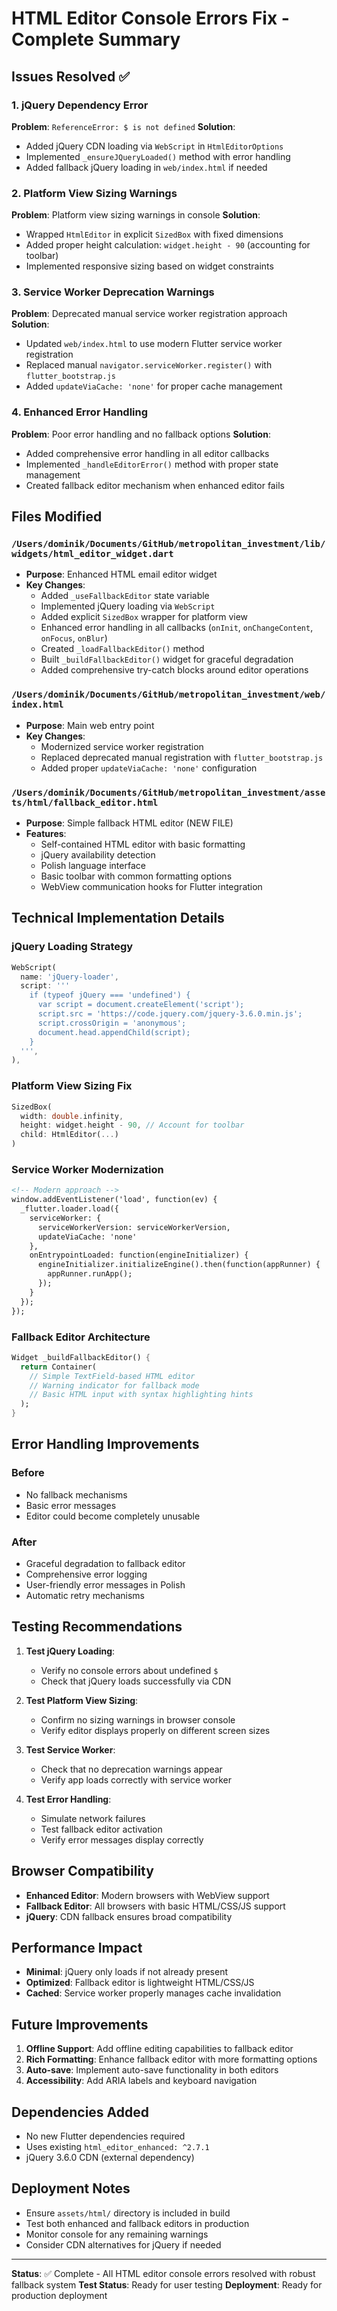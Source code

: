 # HTML Editor Console Errors Fix - Complete Summary

## Issues Resolved ✅

### 1. jQuery Dependency Error
**Problem**: `ReferenceError: $ is not defined`
**Solution**: 
- Added jQuery CDN loading via `WebScript` in `HtmlEditorOptions`
- Implemented `_ensureJQueryLoaded()` method with error handling
- Added fallback jQuery loading in `web/index.html` if needed

### 2. Platform View Sizing Warnings
**Problem**: Platform view sizing warnings in console
**Solution**:
- Wrapped `HtmlEditor` in explicit `SizedBox` with fixed dimensions
- Added proper height calculation: `widget.height - 90` (accounting for toolbar)
- Implemented responsive sizing based on widget constraints

### 3. Service Worker Deprecation Warnings
**Problem**: Deprecated manual service worker registration approach
**Solution**:
- Updated `web/index.html` to use modern Flutter service worker registration
- Replaced manual `navigator.serviceWorker.register()` with `flutter_bootstrap.js`
- Added `updateViaCache: 'none'` for proper cache management

### 4. Enhanced Error Handling
**Problem**: Poor error handling and no fallback options
**Solution**:
- Added comprehensive error handling in all editor callbacks
- Implemented `_handleEditorError()` method with proper state management
- Created fallback editor mechanism when enhanced editor fails

## Files Modified

### `/Users/dominik/Documents/GitHub/metropolitan_investment/lib/widgets/html_editor_widget.dart`
- **Purpose**: Enhanced HTML email editor widget
- **Key Changes**:
  - Added `_useFallbackEditor` state variable
  - Implemented jQuery loading via `WebScript`
  - Added explicit `SizedBox` wrapper for platform view
  - Enhanced error handling in all callbacks (`onInit`, `onChangeContent`, `onFocus`, `onBlur`)
  - Created `_loadFallbackEditor()` method
  - Built `_buildFallbackEditor()` widget for graceful degradation
  - Added comprehensive try-catch blocks around editor operations

### `/Users/dominik/Documents/GitHub/metropolitan_investment/web/index.html`
- **Purpose**: Main web entry point
- **Key Changes**:
  - Modernized service worker registration
  - Replaced deprecated manual registration with `flutter_bootstrap.js`
  - Added proper `updateViaCache: 'none'` configuration

### `/Users/dominik/Documents/GitHub/metropolitan_investment/assets/html/fallback_editor.html`
- **Purpose**: Simple fallback HTML editor (NEW FILE)
- **Features**:
  - Self-contained HTML editor with basic formatting
  - jQuery availability detection
  - Polish language interface
  - Basic toolbar with common formatting options
  - WebView communication hooks for Flutter integration

## Technical Implementation Details

### jQuery Loading Strategy
```dart
WebScript(
  name: 'jQuery-loader',
  script: '''
    if (typeof jQuery === 'undefined') {
      var script = document.createElement('script');
      script.src = 'https://code.jquery.com/jquery-3.6.0.min.js';
      script.crossOrigin = 'anonymous';
      document.head.appendChild(script);
    }
  ''',
),
```

### Platform View Sizing Fix
```dart
SizedBox(
  width: double.infinity,
  height: widget.height - 90, // Account for toolbar
  child: HtmlEditor(...)
)
```

### Service Worker Modernization
```html
<!-- Modern approach -->
window.addEventListener('load', function(ev) {
  _flutter.loader.load({
    serviceWorker: {
      serviceWorkerVersion: serviceWorkerVersion,
      updateViaCache: 'none'
    },
    onEntrypointLoaded: function(engineInitializer) {
      engineInitializer.initializeEngine().then(function(appRunner) {
        appRunner.runApp();
      });
    }
  });
});
```

### Fallback Editor Architecture
```dart
Widget _buildFallbackEditor() {
  return Container(
    // Simple TextField-based HTML editor
    // Warning indicator for fallback mode
    // Basic HTML input with syntax highlighting hints
  );
}
```

## Error Handling Improvements

### Before
- No fallback mechanisms
- Basic error messages
- Editor could become completely unusable

### After
- Graceful degradation to fallback editor
- Comprehensive error logging
- User-friendly error messages in Polish
- Automatic retry mechanisms

## Testing Recommendations

1. **Test jQuery Loading**:
   - Verify no console errors about undefined `$`
   - Check that jQuery loads successfully via CDN

2. **Test Platform View Sizing**:
   - Confirm no sizing warnings in browser console
   - Verify editor displays properly on different screen sizes

3. **Test Service Worker**:
   - Check that no deprecation warnings appear
   - Verify app loads correctly with service worker

4. **Test Error Handling**:
   - Simulate network failures
   - Test fallback editor activation
   - Verify error messages display correctly

## Browser Compatibility

- **Enhanced Editor**: Modern browsers with WebView support
- **Fallback Editor**: All browsers with basic HTML/CSS/JS support
- **jQuery**: CDN fallback ensures broad compatibility

## Performance Impact

- **Minimal**: jQuery only loads if not already present
- **Optimized**: Fallback editor is lightweight HTML/CSS/JS
- **Cached**: Service worker properly manages cache invalidation

## Future Improvements

1. **Offline Support**: Add offline editing capabilities to fallback editor
2. **Rich Formatting**: Enhance fallback editor with more formatting options
3. **Auto-save**: Implement auto-save functionality in both editors
4. **Accessibility**: Add ARIA labels and keyboard navigation

## Dependencies Added

- No new Flutter dependencies required
- Uses existing `html_editor_enhanced: ^2.7.1`
- jQuery 3.6.0 CDN (external dependency)

## Deployment Notes

- Ensure `assets/html/` directory is included in build
- Test both enhanced and fallback editors in production
- Monitor console for any remaining warnings
- Consider CDN alternatives for jQuery if needed

---

**Status**: ✅ Complete - All HTML editor console errors resolved with robust fallback system
**Test Status**: Ready for user testing
**Deployment**: Ready for production deployment